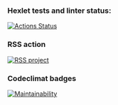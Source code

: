 ### Hexlet tests and linter status:
[![Actions Status](https://github.com/Sverxsro4nik/frontend-project-lvl3/workflows/hexlet-check/badge.svg)](https://github.com/Sverxsro4nik/frontend-project-lvl3/actions)

### RSS action
[![RSS project](https://github.com/Sverxsro4nik/frontend-project-lvl3/actions/workflows/project.yml/badge.svg)](https://github.com/Sverxsro4nik/frontend-project-lvl3/actions/workflows/project.yml)

### Codeclimat badges
[![Maintainability](https://api.codeclimate.com/v1/badges/cd713dfea61bddb807a9/maintainability)](https://codeclimate.com/github/Sverxsro4nik/frontend-project-lvl3/maintainability)